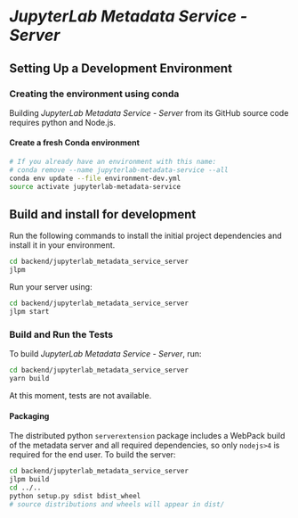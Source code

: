 # _JupyterLab Metadata Service - Server_

## Setting Up a Development Environment

### Creating the environment using conda

Building _JupyterLab Metadata Service - Server_ from its GitHub source code requires python and Node.js.

#### Create a fresh Conda environment
```bash
# If you already have an environment with this name:
# conda remove --name jupyterlab-metadata-service --all
conda env update --file environment-dev.yml
source activate jupyterlab-metadata-service
```

## Build and install for development

Run the following commands to install the initial project dependencies and install it in your environment.

```bash
cd backend/jupyterlab_metadata_service_server
jlpm
```

Run your server using:

```bash
cd backend/jupyterlab_metadata_service_server
jlpm start
```

### Build and Run the Tests

To build _JupyterLab Metadata Service - Server_, run:

```bash
cd backend/jupyterlab_metadata_service_server
yarn build
```

At this moment, tests are not available.


#### Packaging

The distributed python `serverextension` package includes a WebPack build of the metadata server and all required dependencies, so only `nodejs>4` is required for the end user. To build the server:

```bash
cd backend/jupyterlab_metadata_service_server
jlpm build
cd ../..
python setup.py sdist bdist_wheel
# source distributions and wheels will appear in dist/
```
